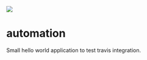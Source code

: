 ![](https://api.travis-ci.org/cwelton/automation.svg?branch=master)

automation
==========

Small hello world application to test travis integration.
